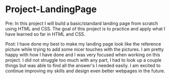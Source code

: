 # Project-LandingPage
Pre:
In this project I will build a basic/standard landing page from scratch using HTML and CSS.  The goal of this project is to practice and apply what I have learned so far in HTML and CSS.

Post:
I have done my best to make my landing page look like the reference picture while trying to add some nicer touches with the pictures.  I am pretty happy with how I have done and I was very focused when working on this project.  I did not struggle too much with any part, I had to look up a couple things but was able to find all the answer's I needed easily.  I am excited to continue improving my skills and design even better webpages in the future.
